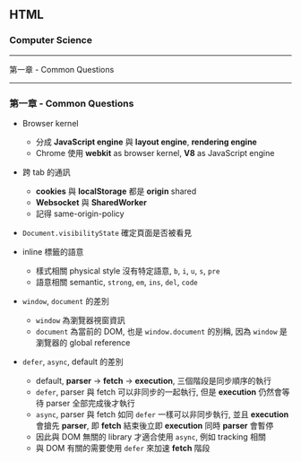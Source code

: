 ## HTML

### Computer Science

---

第一章 - Common Questions

---

### 第一章 - Common Questions

- Browser kernel

  - 分成 **JavaScript engine** 與 **layout engine**, **rendering engine**
  - Chrome 使用 **webkit** as browser kernel, **V8** as JavaScript engine

- 跨 tab 的通訊

  - **cookies** 與 **localStorage** 都是 **origin** shared
  - **Websocket** 與 **SharedWorker**
  - 記得 same-origin-policy

- `Document.visibilityState` 確定頁面是否被看見

- inline 標籤的語意

  - 樣式相關 physical style 沒有特定語意, `b`, `i`, `u`, `s`, `pre`
  - 語意相關 semantic, `strong`, `em`, `ins`, `del`, `code`

- `window`, `document` 的差別

  - `window` 為瀏覽器視窗資訊
  - `document` 為當前的 DOM, 也是 `window.document` 的別稱, 因為 `window` 是瀏覽器的 global reference

- `defer`, `async`, default 的差別
  - default, **parser** -> **fetch** -> **execution**, 三個階段是同步順序的執行
  - `defer`, parser 與 fetch 可以非同步的一起執行, 但是 **execution** 仍然會等待 parser 全部完成後才執行
  - `async`, parser 與 fetch 如同 `defer` 一樣可以非同步執行, 並且 **execution** 會搶先 **parser**, 即 **fetch** 結束後立即 **execution** 同時 **parser** 會暫停
  - 因此與 DOM 無關的 library 才適合使用 `async`, 例如 tracking 相關
  - 與 DOM 有關的需要使用 `defer` 來加速 **fetch** 階段

